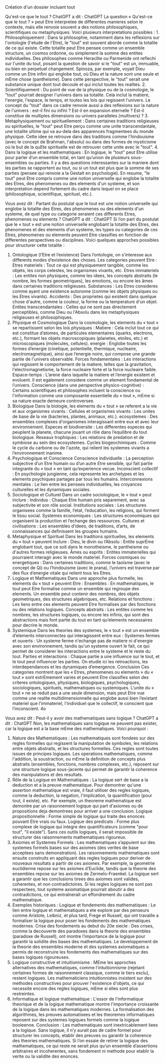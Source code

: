 Création d'un dossier incluant tout

Qu'est-ce que le tout ?
ChatGPT a dit :
ChatGPT
La question « Qu'est-ce que le tout ? » peut Etre interpretee de differentes manieres selon le contexte, mais elle renvoie souvent a des notions philosophiques, scientifiques ou metaphysiques. Voici plusieurs interpretations possibles :
    1. Philosophiquement : Dans la philosophie, notamment dans les reflexions sur l'ontologie (l'etude de l'Etre), le "tout" est souvent aborde comme la totalite de ce qui existe. Cette totalite peut Etre pensee comme un ensemble structure, un cosmos ordonne, ou simplement la somme des entites individuelles. Des philosophes comme Heraclite ou Parmenide ont reflechi sur l'unite du tout, posant la question de savoir si le "tout" est un, immuable, ou bien en perpetuel changement.
       Spinoza, par exemple, voyait Dieu comme un Etre infini qui englobe tout, où Dieu et la nature sont une seule et mEme chose (pantheisme). Dans cette perspective, le "tout" serait une substance unique dont tout decoule et qui inclut toutes les realites.
    2. Scientifiquement : Du point de vue de la physique ou de la cosmologie, le "tout" pourrait designer l'univers dans sa totalite. Cela inclut la matiere, l'energie, l'espace, le temps, et toutes les lois qui regissent l'univers. Le concept du "tout" dans ce cadre renvoie aussi a des reflexions sur la nature de l'univers : est-il fini ou infini ? Est-il en expansion eternelle ? Est-il constitue de multiples dimensions ou univers paralleles (multivers) ?
    3. Metaphysiquement ou spirituellement : Dans certaines traditions religieuses ou spirituelles, le "tout" peut Etre perçu comme une unite transcendantale, une totalite ultime qui va au-dela des apparences fragmentees du monde physique. Cette idee se retrouve dans des traditions comme l'hindouisme (avec le concept de Brahman, l'absolu) ou dans des formes de mysticisme où le but de la quEte spirituelle est de retrouver cette unite avec le "tout".
    4. Dans la logique et les mathematiques : En logique, le "tout" peut Etre utilise pour parler d’un ensemble total, en tant qu’union de plusieurs sous-ensembles ou parties. Il y a des questions interessantes sur la maniere dont les parties se rapportent au tout, ou si un tout est plus que la somme de ses parties (pensee qui renvoie a la Gestalt en psychologie).
En resume, "le tout" peut Etre compris comme une notion universelle qui englobe la totalite des Etres, des phenomenes ou des elements d'un systeme, et son interpretation depend fortement du cadre dans lequel on se place (philosophique, scientifique, spirituel, etc.).


Vous avez dit :
Partant du postulat que le tout est une notion universelle qui englobe la totalite des Etres, des phenomenes ou des elements d'un systeme, de quel type ou categorie seraient ces differents Etres, phenomenes ou elements ?
ChatGPT a dit :
ChatGPT
Si l’on part du postulat que le « tout » est une notion universelle englobant la totalite des Etres, des phenomenes et des elements d’un systeme, les types ou categories de ces Etres, phenomenes ou elements peuvent Etre classifies en fonction de differentes perspectives ou disciplines. Voici quelques approches possibles pour structurer cette totalite :
1. Ontologique (l’Etre et l’existence)
Dans l’ontologie, on s’interesse aux differents modes d’existence des choses. Les categories peuvent Etre :
     Etres materiels : Tout ce qui est physiquement tangible, comme les objets, les corps celestes, les organismes vivants, etc.
     Etres immateriels : Les entites non physiques, comme les idees, les concepts abstraits (le nombre, les formes geometriques), les emotions, ou encore les âmes dans certaines traditions religieuses.
     Substances : Les Etres consideres comme ayant une existence autonome (comme les objets physiques ou les Etres vivants).
     Accidents : Des proprietes qui existent dans quelque chose d'autre, comme la couleur, la forme ou la temperature d'un objet.
     Entites transcendantales : Celles qui ne sont pas directement perceptibles, comme Dieu ou l'Absolu dans les metaphysiques religieuses et philosophiques.
2. Physique et Cosmologique
Dans la cosmologie, les elements du « tout » se repartissent selon les lois physiques :
     Matiere : Cela inclut tout ce qui est constitue d’atomes, de particules elementaires (quarks, electrons, etc.), formant les objets macroscopiques (planetes, etoiles, etc.) et microscopiques (molecules, cellules).
     energie : Englobe toutes les formes d’energie (cinetique, potentielle, thermique, nucleaire, electromagnetique), ainsi que l’energie noire, qui compose une grande partie de l'univers observable.
     Forces fondamentales : Les interactions qui regissent le comportement de la matiere, telles que la gravitation, l'electromagnetisme, la force nucleaire forte et la force nucleaire faible.
     Espace-temps : L’arene dans laquelle la matiere et l’energie existent et evoluent. Il est egalement considere comme un element fondamental de l’univers.
     Conscience (dans une perspective physico-cognitive) : Certains scientifiques et philosophes incluent la conscience ou l'information comme une composante essentielle du « tout », mEme si sa nature exacte demeure controversee.
3. Biologique
Dans la biologie, les elements du « tout » se referent a la vie et aux organismes vivants :
     Cellules et organismes vivants : Les unites de base de la vie (bacteries, plantes, animaux, etc.).
     ecosystemes : Des ensembles complexes d'organismes interagissant entre eux et avec leur environnement.
     Especes et biodiversite : Les differentes especes qui peuplent la planete, chacune jouant un rôle dans l’equilibre du tout biologique.
     Reseaux trophiques : Les relations de predation et de symbiose au sein des ecosystemes.
     Cycles biogeochimiques : Comme le cycle du carbone ou de l'azote, qui relient les systemes vivants a l’environnement inanime.
4. Psychologique et Conscience
     Conscience individuelle : La perception subjective d’un Etre humain ou d’un autre Etre sensible, qui fait partie integrante du « tout » en tant qu’experience vecue.
     Inconscient collectif : En psychologie jungienne, cela represente les archetypes et les elements psychiques partages par tous les humains.
     Interconnexions mentales : Le lien entre les pensees individuelles, les croyances culturelles et les dynamiques sociales.
5. Sociologique et Culturel
Dans un cadre sociologique, le « tout » peut inclure :
     Individus : Chaque Etre humain pris separement, avec sa subjectivite et son rôle social.
     Institutions sociales : Les structures organisees comme la famille, l’etat, l’education, les religions, qui forment le tissu social.
     Systemes economiques : Les structures economiques qui organisent la production et l’echange des ressources.
     Cultures et civilisations : Les ensembles d’idees, de traditions, d’arts, de connaissances qui definissent les groupes humains.
6. Metaphysique et Spirituel
Dans les traditions spirituelles, les elements du « tout » peuvent inclure :
     Dieu, le divin ou l’Absolu : Entite suprEme englobant tout, que ce soit dans le monotheisme, le pantheisme ou d'autres formes religieuses.
     Âmes ou esprits : Entites immaterielles qui pourraient interagir avec le monde materiel.
     Forces cosmiques ou energetiques : Dans certaines traditions, comme le taoïsme (avec le concept de Qi) ou l’hindouisme (avec le prana), l’univers est traverse par des flux d’energie vitale qui relient tous les Etres.
7. Logique et Mathematiques
Dans une approche plus formelle, les elements du « tout » peuvent Etre :
     Ensembles : En mathematiques, le tout peut Etre formalise comme un ensemble qui regroupe des elements. Un ensemble peut contenir des nombres, des objets geometriques, des structures algebriques, etc.
     Relations et fonctions : Les liens entre ces elements peuvent Etre formalises par des fonctions ou des relations logiques.
     Concepts abstraits : Les entites comme les nombres, les structures logiques, ou encore les infinis, qui sont des abstractions mais font partie du tout en tant qu’elements necessaires pour decrire le monde.
8. Systemique
Dans les theories des systemes, le « tout » est un ensemble d’elements interconnectes qui interagissent entre eux :
     Systemes fermes et ouverts : Un systeme ferme n'echange pas de matiere ni d'energie avec son environnement, tandis qu'un systeme ouvert le fait, ce qui permet de considerer les interactions entre le systeme et le reste du tout.
     Parties et interactions : Chaque partie a une influence sur le tout, et le tout peut influencer les parties. On etudie ici les retroactions, les interdependances et les dynamiques d’emergence.
Conclusion
Ces categories montrent que les « Etres, phenomenes ou elements » du « tout » sont extrEmement varies et peuvent Etre classifies selon des criteres ontologiques, physiques, biologiques, psychologiques, sociologiques, spirituels, mathematiques ou systemiques. L’unite du « tout » ne se reduit pas a une seule dimension, mais peut Etre vue comme une realite multidimensionnelle qui englobe aussi bien l’existant materiel que l’immateriel, l'individuel que le collectif, le conscient que l’inconscient.
4o


Vous avez dit :
Peut-il y avoir des mathematiques sans logique ?
ChatGPT a dit :
ChatGPT
Non, les mathematiques sans logique ne peuvent pas exister, car la logique est a la base mEme des mathematiques. Voici pourquoi :
1. Nature des Mathematiques :
Les mathematiques sont fondees sur des regles formelles qui regissent la manipulation de symboles, les relations entre objets abstraits, et les structures formelles. Ces regles sont toutes issues de principes logiques. Les operations mathematiques, comme l'addition, la soustraction, ou mEme la definition de concepts plus abstraits (ensembles, fonctions, nombres complexes, etc.), reposent sur une structure logique sous-jacente qui permet de garantir la coherence des manipulations et des resultats.
2. Rôle de la Logique en Mathematiques :
La logique sert de base a la deduction et a la preuve mathematique. Pour demontrer qu'une assertion mathematique est vraie, il faut utiliser des regles logiques, comme la deduction, la negation, l'implication, la quantification (pour tout, il existe), etc. Par exemple, un theoreme mathematique est demontre par un raisonnement logique qui part d'axiomes ou de propositions deja demontrees pour arriver a une conclusion.
     Logique propositionnelle : Forme simple de logique qui traite des enonces pouvant Etre vrais ou faux.
     Logique des predicats : Forme plus complexe de logique qui integre des quantificateurs (comme "pour tout", "il existe").
Sans ces outils logiques, il serait impossible de structurer des raisonnements mathematiques rigoureux.
3. Axiomes et Systemes Formels :
Les mathematiques s’appuient sur des systemes formels bases sur des axiomes (des verites de base acceptees sans demonstration). Les raisonnements mathematiques sont ensuite construits en appliquant des regles logiques pour deriver de nouveaux resultats a partir de ces axiomes. Par exemple, la geometrie euclidienne repose sur les axiomes d’Euclide, tandis que la theorie des ensembles repose sur les axiomes de Zermelo-Fraenkel.
La logique sert a garantir que les conclusions tirees des axiomes sont valides, coherentes, et non contradictoires. Si les regles logiques ne sont pas respectees, tout systeme axiomatique pourrait aboutir a des contradictions, ce qui entraînerait un effondrement du cadre mathematique.
4. Exemples historiques :
     Logique et fondements des mathematiques : Le lien entre logique et mathematiques a ete explore par des penseurs comme Aristote, Leibniz, et plus tard, Frege et Russell, qui ont travaille a formaliser la logique pour poser les fondements des mathematiques modernes.
     Crise des fondements au debut du 20e siecle : Des crises, comme la decouverte des paradoxes dans la theorie des ensembles (paradoxe de Russell), ont montre l’importance de la logique pour garantir la solidite des bases des mathematiques. Le developpement de la theorie des ensembles moderne et des systemes axiomatiques a permis de reconstruire les fondements des mathematiques sur des bases logiques rigoureuses.
5. Logique constructive et intuitionnisme :
MEme les approches alternatives des mathematiques, comme l'intuitionnisme (rejetant certaines formes de raisonnement classique, comme le tiers exclu), restent logiques. Les mathematiciens intuitionnistes insistent sur des methodes constructives pour prouver l'existence d'objets, ce qui necessite encore des regles logiques, mEme si elles sont plus restreintes.
6. Informatique et logique mathematique :
L'essor de l'informatique theorique et de la logique mathematique montre l'importance croissante de la logique dans les mathematiques modernes. La formalisation des algorithmes, les preuves automatisees et les theoremes informatiques reposent sur des systemes logiques formels comme la logique booleenne.
Conclusion :
Les mathematiques sont inextricablement liees a la logique. Sans logique, il n’y aurait pas de cadre formel pour structurer les concepts, etablir des preuves ou garantir la coherence des theories mathematiques. Si l’on essaie de retirer la logique des mathematiques, ce qui reste ne serait plus qu’un ensemble d’assertions arbitraires et incoherentes, sans fondement ni methode pour etablir la verite ou la validite des enonces.

